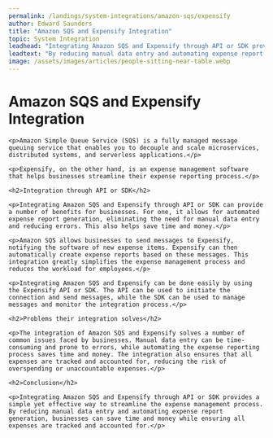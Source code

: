 ```yaml
---
permalink: /landings/system-integrations/amazon-sqs/expensify
author: Edward Saunders
title: "Amazon SQS and Expensify Integration"
topic: System Integration
leadhead: "Integrating Amazon SQS and Expensify through API or SDK provides a simple yet effective way to streamline the expense management process"
leadtext: "By reducing manual data entry and automating expense report generation, businesses can save time and money while ensuring all expenses are tracked and accounted for."
image: /assets/images/articles/people-sitting-near-table.webp
---
```

<div class="arttext">
	<h1>Amazon SQS and Expensify Integration</h1>

	<p>Amazon Simple Queue Service (SQS) is a fully managed message queuing service that enables you to decouple and scale microservices, distributed systems, and serverless applications.</p>

	<p>Expensify, on the other hand, is an expense management software that helps businesses streamline their expense reporting process.</p>

	<h2>Integration through API or SDK</h2>

	<p>Integrating Amazon SQS and Expensify through API or SDK can provide a number of benefits for businesses. For one, it allows for automated expense report generation, eliminating the need for manual data entry and reducing errors. This also helps save time and money.</p>

	<p>Amazon SQS allows businesses to send messages to Expensify, notifying the software of new expense items. Expensify can then automatically create expense reports based on these messages. This integration greatly simplifies the expense management process and reduces the workload for employees.</p>

	<p>Integrating Amazon SQS and Expensify can be done easily by using the Expensify API or SDK. The API can be used to initiate the connection and send messages, while the SDK can be used to manage messages and monitor the integration process.</p>

	<h2>Problems their integration solves</h2>

	<p>The integration of Amazon SQS and Expensify solves a number of common issues faced by businesses. Manual data entry can be time-consuming and prone to errors, while automating the expense reporting process saves time and money. The integration also ensures that all expenses are tracked and accounted for, reducing the risk of overspending or unaccountable expenses.</p>

	<h2>Conclusion</h2>

	<p>Integrating Amazon SQS and Expensify through API or SDK provides a simple yet effective way to streamline the expense management process. By reducing manual data entry and automating expense report generation, businesses can save time and money while ensuring all expenses are tracked and accounted for.</p>

</div>